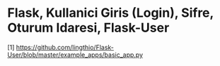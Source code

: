 # Flask, Kullanici Giris (Login), Sifre, Oturum Idaresi, Flask-User
























[1] https://github.com/lingthio/Flask-User/blob/master/example_apps/basic_app.py